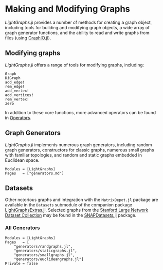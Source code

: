 # Making and Modifying Graphs

*LightGraphs.jl* provides a number of methods for creating a graph object,
including tools for building and modifying graph objects, a wide array of graph
generator functions, and the ability to read and write graphs from files
(using [GraphIO.jl](https://github.com/JuliaGraphs/GraphIO.jl)).


## Modifying graphs

*LightGraphs.jl* offers a range of tools for modifying graphs, including:

```@docs
Graph
DiGraph
add_edge!
rem_edge!
add_vertex!
add_vertices!
rem_vertex!
zero
```

In addition to these core functions, more advanced operators can be found in [Operators](@ref).

## Graph Generators

*LightGraphs.jl* implements numerous graph generators, including random graph generators, constructors for classic graphs, numerous small graphs with familiar topologies, and random and static graphs embedded in Euclidean space.

```@index
Modules = [LightGraphs]
Pages   = ["generators.md"]
```

## Datasets

Other notorious graphs and integration with the `MatrixDepot.jl` package are available in the `Datasets` submodule of the companion package [LightGraphsExtras.jl](https://github.com/JuliaGraphs/LightGraphsExtras.jl). Selected graphs from the [Stanford Large Network Dataset Collection](https://snap.stanford.edu/data/index.html) may be found in the [SNAPDatasets.jl](https://github.com/JuliaGraphs/SNAPDatasets.jl) package.

### All Generators

```@autodocs
Modules = [LightGraphs]
Pages   = [
    "generators/randgraphs.jl",
    "generators/staticgraphs.jl",
    "generators/smallgraphs.jl",
    "generators/euclideangraphs.jl"]
Private = false
```
